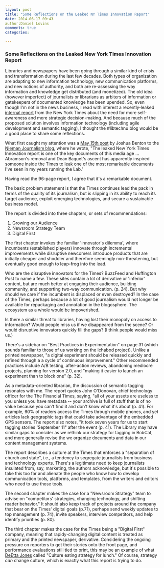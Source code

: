 ```yaml
---
layout: post
title: "Some Reflections on the Leaked NY Times Innovation Report"
date: 2014-06-17 09:43
author:Daniel Lovins
comments: true
categories: 

---
```


### Some Reflections on the Leaked New York Times Innovation Report

Libraries and newspapers have been going through a similar kind of crisis and transformation during the last few decades. Both types of organization are adapting to new information technology, new communication platforms, and new notions of authority, and both are re-assessing the way information and knowledge get distributed (and monetized). The old idea (however imperfect) of journalists or librarians as arbiters of information or gatekeepers of documented knowledge has been upended. So, even though I'm not in the news business, I read with interest a recently-leaked [internal report](http://www.scribd.com/doc/224332847/NYT-Innovation-Report-2014) from the New York Times about the need for more self-awareness and more strategic decision-making. And because much of the proposed solution involves information technology (including agile  development and semantic tagging), I thought the #libtechnu blog would be a good place to share some reflections.

What first caught my attention was a [May 15th post](http://www.niemanlab.org/2014/05/the-leaked-new-york-times-innovation-report-is-one-of-the-key-documents-of-this-media-age/) by Joshua Benton to the [Nieman Journalism blog](http://www.niemanlab.org/), where he wrote, "The leaked New York Times Innovation report is one of the key documents of this media age ... Abramson's removal and Dean Baquet's ascent has apparently inspired someone inside the Times to leak one of the most remarkable documents I've seen in my years running the Lab."

Having read the 96-page report, I agree that it's a remarkable document. 

The basic problem statement is that the Times continues lead the pack in  terms of the quality of its journalism, but is slipping in its ability to reach its target audience, exploit emerging technologies, and secure a sustainable business model. 

The report is divided into three chapters, or sets of recommendations: 

1. Growing our Audience
2. Newsroom Strategy Team
3. Digital First

The first chapter invokes the familiar 'innovator's dilemma', where incumbents (established players) innovate through incremental improvements while disruptive newcomers introduce  products that are initially cheaper and shoddier and therefore seemingly non-threatening, but eventually good enough to  leap-frog into the lead. 

Who are the disruptive innovators for the  Times? BuzzFeed and Huffington Post to name a few. These sites contain a lot of derivative or 'inferior' content, but are much better at engaging their audience, building community, and supporting two-way communication. (p. 24). But why should we care if the incumbent is displaced or even destroyed? In the case of the Times, perhaps because a lot of good journalism would not longer be available for repackaging and annotation in the blogosphere. The ecosystem as a whole would be impoverished.

Is there a similar threat to libraries, having lost their monopoly on access to information? Would people miss us if we disappeared from the scene? Or would disruptive innovators quickly fill the gaps? (I think people would miss us.)

There's a sidebar on "Best Practices in Experimentation" on page 31 (which sounds familiar to those of us working on the Ichabod project). Unlike a printed newspaper, "a digital experiment should be released quickly and refined through a a cycle of continuous improvement." Other recommended practices include A/B testing, after-action reviews, abandoning mediocre projects, planning for version 2.0, and "making it easier to launch an experiment than to block one" (p. 32). 

As a metadata-oriented librarian, the discussion of semantic tagging resonates with me. The report quotes John O'Donovan, chief technology officer for the The Financial Times, saying, "all of your assets are useless to you unless you have metadata -- your archive is full of stuff that is of no value because  you can't find it and don't know what it's about (p. 41). For example, 60% of readers access the Times through mobile phones, and yet articles lack geographic tags that could take advantage of the embedded GPS sensors. The report also notes, "it took seven years for us to start tagging stories 'September 11" after the event (p. 41). The Library may have similar gaps to consider as we rethink our strategy for tagging in BobCat, and more generally revise the we organize documents and data in our content management systems. 

The report describes a culture at the Times that enforces a "separation of church and state", i.e., a tendency to segregate journalists from business and technology experts. There's a legitimate need to keep journalists insulated from, say, marketing, the authors acknowledge, but it's possible to take this too far and alienate the people who know how to develop communication tools, platforms, and templates, from the writers and editors who need to use those tools.  

The second chapter makes the case for a "Newsroom Strategy" team to advise on  "competitors' strategies, changing technology, and shifting reader behavior." It should also keep track of projects around the company that bear on the Times' digital goals (p.71), perhaps send weekly updates to top management (p. 74), invite speakers, interview competitors, and help identify priorities (p. 80).   

The third chapter makes the case for the Times being a "Digital First" company, meaning that rapidy-changing digital content is treated as primary and the printed newspaper, derivative. Considering the ongoing pressure on reporters to get their stories onto the front page, and  performance evaluations still tied to print, this may be an example of what [DeEtta Jones](http://www.deettajones.com/) called "Culture eating strategy for lunch." Of course, strategy *can* change culture, which is exactly what this report is trying to do. 

